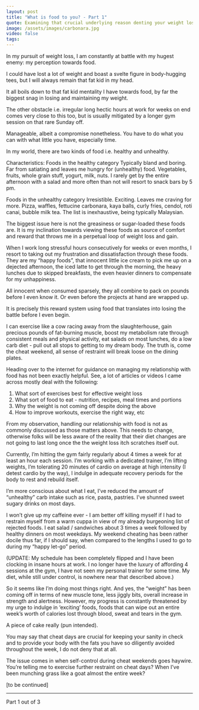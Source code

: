 ```yaml
---
layout: post
title: "What is food to you? - Part 1"
quote: Examining that crucial underlying reason denting your weight loss progression
image: /assets/images/carbonara.jpg
video: false
tags: 
---
```


In my pursuit of weight loss, I am constantly at battle with my hugest enemy: my perception towards food.

I could have lost a lot of weight and boast a svelte figure in body-hugging tees, but I will always remain that fat kid in my head. 

It all boils down to that fat kid mentality I have towards food, by far the biggest snag in losing and maintaining my weight.

The other obstacle i.e. irregular long hectic hours at work for weeks on end comes very close to this too, but is usually mitigated by a longer gym session on that rare Sunday off. 

Manageable, albeit a compromise nonetheless. You have to do what you can with what little  you have, especially time.
 
In my world, there are two kinds of food i.e. healthy and unhealthy. 

Characteristics:
Foods in the healthy category 
Typically bland and boring. Far from satiating and leaves me hungry for (unhealthy) food. 
Vegetables, fruits, whole grain stuff, yogurt, milk, nuts.
I rarely get by the entire afternoon with a salad and more often than not will resort to snack bars by 5 pm.

Foods in the unhealthy category
Irresistible. Exciting. Leaves me craving for more.
Pizza, waffles, fettucine carbonara, kaya balls, curly fries, cendol, roti canai, bubble milk tea. The list is inexhaustive, being typically Malaysian.

The biggest issue here is not the greasiness or sugar-loaded these foods are. It is my inclination towards viewing these foods as source of comfort and reward that throws me in a perpetual loop of weight loss and gain.

When I work long stressful hours consecutively for weeks or even months, I resort to taking out my frustration and dissatisfaction through these foods. They are my “happy foods”, that innocent little ice cream to pick me up on a dejected afternoon, the iced latte to get through the morning, the heavy lunches due to skipped breakfasts, the even heavier dinners to compensate for my unhappiness.

All innocent when consumed sparsely, they all combine to pack on pounds before I even know it. Or even before the projects at hand are wrapped up.

It is precisely this reward system using food that translates into losing the battle before I even begin.

I can exercise like a cow racing away from the slaughterhouse, gain precious pounds of fat-burning muscle, boost my metabolism rate through consistent meals and physical activity, eat salads on most lunches, do a low carb diet - pull out all stops to getting to my dream body. The truth is, come the cheat weekend, all sense of restraint will break loose on the dining plates.

Heading over to the internet for guidance on managing my relationship with food has not been exactly helpful. See, a lot of articles or videos I came across mostly deal with the following:

1. What sort of exercises best for effective weight loss
2. What sort of food to eat - nutrition, recipes, meal times and portions
3. Why the weight is not coming off despite doing the above
4. How to improve workouts, exercise the right way, etc

From my observation, handling our relationship with food is not as commonly discussed as those matters above. This needs to change, otherwise folks will be less aware of the reality that their diet changes are not going to last long once the the weight loss itch scratches itself out.

Currently, I’m hitting the gym fairly regularly about 4 times a week for at least an hour each session. I’m working with a dedicated trainer, I’m lifting weights, I’m tolerating 20 minutes of cardio on average at high intensity (I detest cardio by the way), I indulge in adequate recovery periods for the body to rest and rebuild itself.

I’m more conscious about what I eat, I’ve reduced the amount of “unhealthy” carb intake such as rice, pasta, pastries. I’ve shunned sweet sugary drinks on most days. 

I won’t give up my caffeine ever - I am better off killing myself if I had to restrain
myself from a warm cuppa in view of my already burgeoning list of rejected foods. I eat salad / sandwiches about 3 times a week followed by healthy dinners on most weekdays. My weekend cheating has been rather docile thus far, if I should say, when compared to the lengths I used to go to during my “happy let-go” period.

(UPDATE: My schedule has been completely flipped and I have been clocking in insane hours at work. I no longer have the luxury of affording 4 sessions at the gym, I have not seen my personal trainer for some time. My diet, while still under control, is nowhere near that described above.)

So it seems like I’m doing most things right. And yes, the “weight” has been coming off in terms of new muscle tone, less jiggly bits, overall increase in strength and alertness. 
However, my progress is constantly threatened by my urge to indulge in ‘exciting’ foods, foods that can wipe out an entire week’s worth of calories lost through blood, sweat and tears in the gym. 

A piece of cake really (pun intended).

You may say that cheat days are crucial for keeping your sanity in check and to provide your body with the fats you have so diligently avoided throughout the week, I do not deny that at all.

The issue comes in when self-control during cheat weekends goes haywire. 
You’re telling me to exercise further restraint on cheat days? When I’ve been munching grass like a goat almost the entire week? 

[to be continued]

-----
Part 1 out of 3
